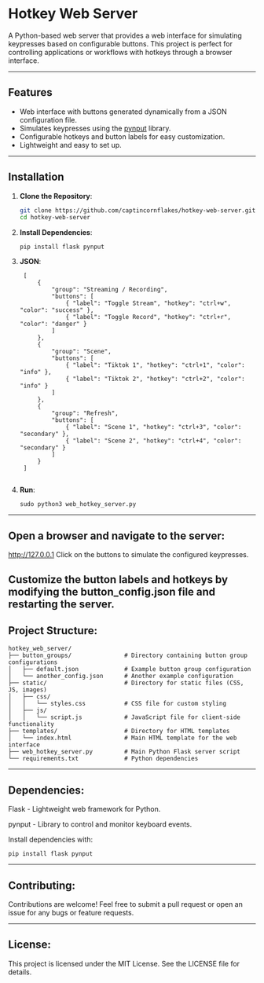 # Hotkey Web Server

A Python-based web server that provides a web interface for simulating keypresses based on configurable buttons. This project is perfect for controlling applications or workflows with hotkeys through a browser interface.

---

## Features
- Web interface with buttons generated dynamically from a JSON configuration file.
- Simulates keypresses using the [pynput](https://pypi.org/project/pynput/) library.
- Configurable hotkeys and button labels for easy customization.
- Lightweight and easy to set up.

---

## Installation

1. **Clone the Repository**:
   ```bash
   git clone https://github.com/captincornflakes/hotkey-web-server.git
   cd hotkey-web-server
    ```


3. **Install Dependencies**:
   ```
   pip install flask pynput
    ```

4. **JSON**:
   ```
    [
        {
            "group": "Streaming / Recording",
            "buttons": [
                { "label": "Toggle Stream", "hotkey": "ctrl+w", "color": "success" },
                { "label": "Toggle Record", "hotkey": "ctrl+r", "color": "danger" }
            ]
        },
        {
            "group": "Scene",
            "buttons": [
                { "label": "Tiktok 1", "hotkey": "ctrl+1", "color": "info" },
                { "label": "Tiktok 2", "hotkey": "ctrl+2", "color": "info" }
            ]
        },
        {
            "group": "Refresh",
            "buttons": [
                { "label": "Scene 1", "hotkey": "ctrl+3", "color": "secondary" },
                { "label": "Scene 2", "hotkey": "ctrl+4", "color": "secondary" }
            ]
        }
    ]


    ```


4. **Run**:
   ```
   sudo python3 web_hotkey_server.py
    ```
---
##  Open a browser and navigate to the server:
   
http://127.0.0.1 Click on the buttons to simulate the configured keypresses.

Customize the button labels and hotkeys by modifying the button_config.json file and restarting the server.
---
##  Project Structure:
    hotkey_web_server/
    ├── button_groups/               # Directory containing button group configurations
    │   ├── default.json             # Example button group configuration
    │   └── another_config.json      # Another example configuration
    ├── static/                      # Directory for static files (CSS, JS, images)
    │   ├── css/
    │   │   └── styles.css           # CSS file for custom styling
    │   ├── js/
    │   │   └── script.js            # JavaScript file for client-side functionality
    ├── templates/                   # Directory for HTML templates
    │   └── index.html               # Main HTML template for the web interface
    ├── web_hotkey_server.py         # Main Python Flask server script
    └── requirements.txt             # Python dependencies

---
##  Dependencies:
Flask - Lightweight web framework for Python.

pynput - Library to control and monitor keyboard events.

Install dependencies with:

    pip install flask pynput

---
## Contributing:
   
Contributions are welcome! Feel free to submit a pull request or open an issue for any bugs or feature requests.
  
---
## License:

This project is licensed under the MIT License. See the LICENSE file for details.


